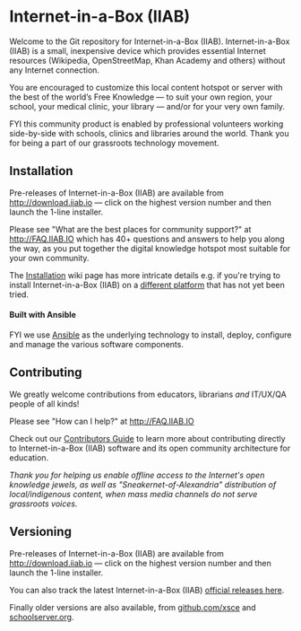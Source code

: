 # Internet-in-a-Box (IIAB)

Welcome to the Git repository for Internet-in-a-Box (IIAB).  Internet-in-a-Box (IIAB) is a small, inexpensive device which provides essential Internet resources (Wikipedia, OpenStreetMap, Khan Academy and others) without any Internet connection.

You are encouraged to customize this local content hotspot or server with the best of the world’s Free Knowledge — to suit your own region, your school, your medical clinic, your library — and/or for your very own family.

FYI this community product is enabled by professional volunteers working side-by-side with schools, clinics and libraries around the world.  Thank you for being a part of our grassroots technology movement.

## Installation

Pre-releases of Internet-in-a-Box (IIAB) are available from http://download.iiab.io — click on the highest version number and then launch the 1-line installer.

Please see "What are the best places for community support?" at http://FAQ.IIAB.IO which has 40+ questions and answers to help you along the way, as you put together the digital knowledge hotspot most suitable for your own community.

The [Installation](https://github.com/iiab/iiab/wiki/IIAB-Installation) wiki page has more intricate details e.g. if you're trying to install Internet-in-a-Box (IIAB) on a [different platform](https://github.com/iiab/iiab/wiki/IIAB-Platforms) that has not yet been tried.

#### Built with Ansible

FYI we use [Ansible](https://www.ansible.com) as the underlying technology to install, deploy, configure and manage the various software components.

## Contributing

We greatly welcome contributions from educators, librarians *and* IT/UX/QA people of all kinds!

Please see "How can I help?" at http://FAQ.IIAB.IO

Check out our [Contributors Guide](https://github.com/iiab/iiab/wiki/IIAB-Contributors-Guide) to learn more about contributing directly to Internet-in-a-Box (IIAB) software and its open community architecture for education.

*Thank you for helping us enable offline access to the Internet's open knowledge jewels, as well as "Sneakernet-of-Alexandria" distribution of local/indigenous content, when mass media channels do not serve grassroots voices.*

## Versioning

Pre-releases of Internet-in-a-Box (IIAB) are available from http://download.iiab.io — click on the highest version number and then launch the 1-line installer.

You can also track the latest Internet-in-a-Box (IIAB) [official releases here](https://github.com/iiab/iiab/releases).

Finally older versions are also available, from [github.com/xsce](http://github.com/xsce) and [schoolserver.org](http://schoolserver.org).
